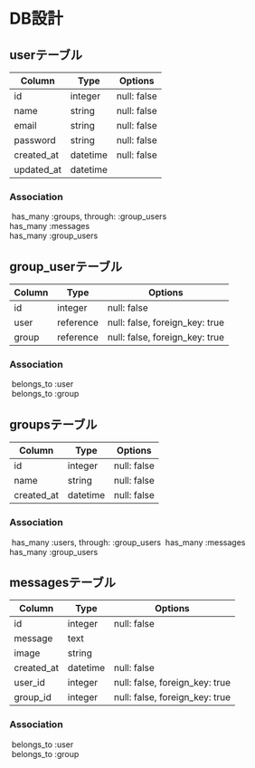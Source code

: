 # DB設計

## userテーブル

|Column|Type|Options|
|------|----|-------|
|id|integer|null: false|
|name|string|null: false|
|email|string|null: false|
|password|string|null: false|
|created_at|datetime|null: false|
|updated_at|datetime|

### Association  

 has_many :groups, through: :group_users  
 has_many :messages  
 has_many :group_users

## group_userテーブル

|Column|Type|Options|
|------|----|-------|
|id|integer|null: false|
|user|reference|null: false, foreign_key: true|
|group|reference|null: false, foreign_key: true|

### Association  

 belongs_to :user  
 belongs_to :group

## groupsテーブル

|Column|Type|Options|
|------|----|-------|
|id|integer|null: false|
|name|string|null: false|
|created_at|datetime|null: false|

### Association  

 has_many :users, through: :group_users 
 has_many :messages  
 has_many :group_users

## messagesテーブル

|Column|Type|Options|
|------|----|-------|
|id|integer|null: false|
|message|text|
|image|string|
|created_at|datetime|null: false|
|user_id|integer|null: false, foreign_key: true|
|group_id|integer|null: false, foreign_key: true|

### Association  

 belongs_to :user  
 belongs_to :group
